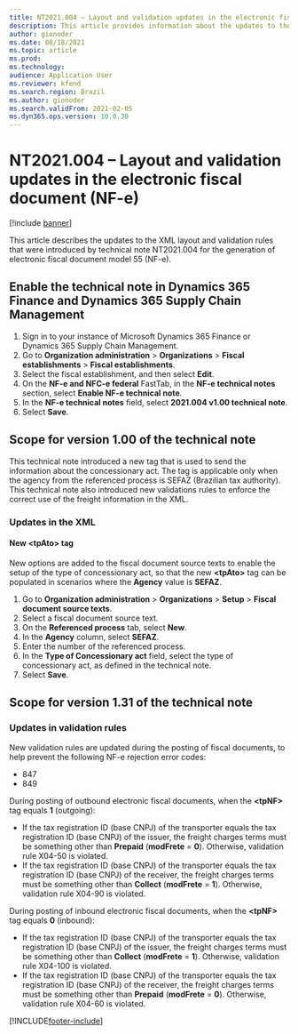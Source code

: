 ```yaml
---
title: NT2021.004 – Layout and validation updates in the electronic fiscal document (NF-e)
description: This article provides information about the updates to the XML layout and validation rules in technical note NT2021.004.
author: gionoder
ms.date: 08/18/2021
ms.topic: article
ms.prod: 
ms.technology: 
audience: Application User
ms.reviewer: kfend
ms.search.region: Brazil
ms.author: gionoder
ms.search.validFrom: 2021-02-05
ms.dyn365.ops.version: 10.0.30
---
```


# NT2021.004 – Layout and validation updates in the electronic fiscal document (NF-e)

[!include [banner](../../includes/banner.md)]

This article describes the updates to the XML layout and validation rules that were introduced by technical note NT2021.004 for the generation of electronic fiscal document model 55 (NF-e).

## Enable the technical note in Dynamics 365 Finance and Dynamics 365 Supply Chain Management

1. Sign in to your instance of Microsoft Dynamics 365 Finance or Dynamics 365 Supply Chain Management.
2. Go to **Organization administration** \> **Organizations** \> **Fiscal establishments** \> **Fiscal establishments**.
3. Select the fiscal establishment, and then select **Edit**.
4. On the **NF-e and NFC-e federal** FastTab, in the **NF-e technical notes** section, select **Enable NF-e technical note**.
5. In the **NF-e technical notes** field, select **2021.004 v1.00 technical note**.
6. Select **Save**.

## Scope for version 1.00 of the technical note

This technical note introduced a new tag that is used to send the information about the concessionary act. The tag is applicable only when the agency from the referenced process is SEFAZ (Brazilian tax authority). This technical note also introduced new validations rules to enforce the correct use of the freight information in the XML.

### Updates in the XML

#### New &lt;tpAto&gt; tag

New options are added to the fiscal document source texts to enable the setup of the type of concessionary act, so that the new **&lt;tpAto&gt;** tag can be populated in scenarios where the **Agency** value is **SEFAZ**.

1. Go to **Organization administration** \> **Organizations** \> **Setup** \> **Fiscal document source texts**.
2. Select a fiscal document source text.
3. On the **Referenced process** tab, select **New**.
4. In the **Agency** column, select **SEFAZ**.
5. Enter the number of the referenced process.
6. In the **Type of Concessionary act** field, select the type of concessionary act, as defined in the technical note.
7. Select **Save**.

## Scope for version 1.31 of the technical note

### Updates in validation rules

New validation rules are updated during the posting of fiscal documents, to help prevent the following NF-e rejection error codes:

- 847
- 849

During posting of outbound electronic fiscal documents, when the **&lt;tpNF&gt;** tag equals **1** (outgoing):

- If the tax registration ID (base CNPJ) of the transporter equals the tax registration ID (base CNPJ) of the issuer, the freight charges terms must be something other than **Prepaid** (**modFrete** = **0**). Otherwise, validation rule X04-50 is violated.
- If the tax registration ID (base CNPJ) of the transporter equals the tax registration ID (base CNPJ) of the receiver, the freight charges terms must be something other than **Collect** (**modFrete** = **1**). Otherwise, validation rule X04-90 is violated.

During posting of inbound electronic fiscal documents, when the **&lt;tpNF&gt;** tag equals **0** (inbound):

- If the tax registration ID (base CNPJ) of the transporter equals the tax registration ID (base CNPJ) of the issuer, the freight charges terms must be something other than **Collect** (**modFrete** = **1**). Otherwise, validation rule X04-100 is violated.
- If the tax registration ID (base CNPJ) of the transporter equals the tax registration ID (base CNPJ) of the receiver, the freight charges terms must be something other than **Prepaid** (**modFrete** = **0**). Otherwise, validation rule X04-60 is violated.

[!INCLUDE[footer-include](../../../includes/footer-banner.md)]
